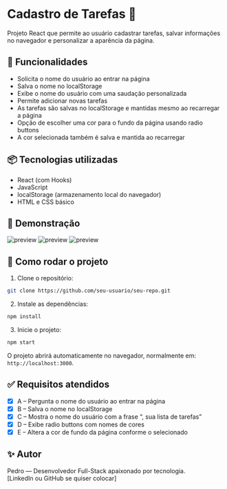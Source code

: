 # Cadastro de Tarefas 📝

Projeto React que permite ao usuário cadastrar tarefas, salvar informações no navegador e personalizar a aparência da página.

## 🚀 Funcionalidades

- Solicita o nome do usuário ao entrar na página
- Salva o nome no localStorage
- Exibe o nome do usuário com uma saudação personalizada
- Permite adicionar novas tarefas
- As tarefas são salvas no localStorage e mantidas mesmo ao recarregar a página
- Opção de escolher uma cor para o fundo da página usando radio buttons
- A cor selecionada também é salva e mantida ao recarregar

## 📦 Tecnologias utilizadas

- React (com Hooks)
- JavaScript
- localStorage (armazenamento local do navegador)
- HTML e CSS básico

## 📸 Demonstração

![preview](https://imgur.com/Yuymcef)
![preview](../public/img2.png) 
![preview](../public/img3.png) 

## 📁 Como rodar o projeto

1. Clone o repositório:

```bash
git clone https://github.com/seu-usuario/seu-repo.git
```

2. Instale as dependências:

```bash
npm install
```

3. Inicie o projeto:

```bash
npm start
```

O projeto abrirá automaticamente no navegador, normalmente em: `http://localhost:3000`.

## ✅ Requisitos atendidos

- [x] A – Pergunta o nome do usuário ao entrar na página
- [x] B – Salva o nome no localStorage
- [x] C – Mostra o nome do usuário com a frase “, sua lista de tarefas”
- [x] D – Exibe radio buttons com nomes de cores
- [x] E – Altera a cor de fundo da página conforme o selecionado

## ✨ Autor

Pedro — Desenvolvedor Full-Stack apaixonado por tecnologia.  
[LinkedIn ou GitHub se quiser colocar]
